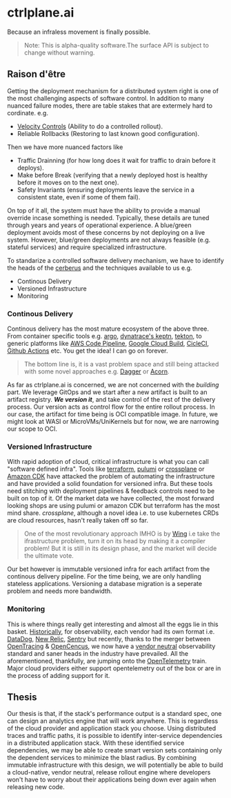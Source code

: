 # ctrlplane.ai

Because an infraless movement is finally possible.

> Note: This is alpha-quality software.The surface API is subject to change without warning.

## Raison d'être

Getting the deployment mechanism for a distributed system right is one of the most challenging aspects of software control. In addition to many nuanced failure modes, there are table stakes that are extermely hard to cordinate. e.g.

- [Velocity Controls](https://exp-platform.com/Documents/2019%20TongXiaSumitBhardwajPavelDmitrievAleksanderFabijan_Safe-Velocity-ICSE-SEI.pdf) (Ability to do a controlled rollout).
- Reliable Rollbacks (Restoring to last known good configuration).

Then we have more nuanced factors like

- Traffic Drainning (for how long does it wait for traffic to drain before it deploys).
- Make before Break (verifying that a newly deployed host is healthy before it moves on to the next one).
- Safety Invariants (ensuring deployments leave the service in a consistent state, even if some of them fail).

On top of it all, the system must have the ability to provide a manual override incase something is needed. Typically, these details are tuned through years and years of operational experience. A blue/green deployment avoids most of these concerns by not deploying on a live system. However, blue/green deployments are not always feasible (e.g. stateful services) and require specialized infrastructure.

To standarize a controlled software delivery mechanism, we have to identify the heads of the [cerberus](https://en.wikipedia.org/wiki/Cerberus) and the techniques available to us e.g.

- Continous Delivery
- Versioned Infrastructure
- Monitoring

### Continous Delivery

Continous delivery has the most mature ecosystem of the above three. From container specific tools e.g. [argo](https://argo-cd.readthedocs.io/en/stable/), [dynatrace's keptn](https://keptn.sh), [tekton](https://tekton.dev), to generic platforms like [AWS Code Pipeline](https://aws.amazon.com/codepipeline/), [Google Cloud Build](https://cloud.google.com/build), [CicleCI](https://circleci.com), [Github Actions](https://github.com/features/actions) etc. You get the idea! I can go on forever.

> The bottom line is, it is a vast problem space and still being attacked with some novel approaches e.g. [Dagger](https://dagger.io) or [Acorn](https://acorn.dev).

As far as ctrlplane.ai is concerned, we are not concerned with the _building_ part. We leverage GitOps and we start after a new artifact is built to an artifact registry. **_We version it_**, and take control of the rest of the delivery process. Our version acts as control flow for the entire rollout process. In our case, the artifact for time being is OCI compatible image. In future, we might look at WASI or MicroVMs/UniKernels but for now, we are narrowing our scope to OCI.

### Versioned Infrastructure

With rapid adoption of cloud, critical infrastructure is what you can call "software defined infra". Tools like [terraform](https://terraform.io), [pulumi](https://pulumi.com) or [crossplane](https://crossplane.io) or [Amazon CDK](https://aws.amazon.com/cdk) have attacked the problem of automating the infrastructure and have provided a solid foundation for versioned infra. But these tools need stitching with deployment pipelines & feedback controls need to be built on top of it. Of the market data we have collected, the most forward looking shops are using pulumi or amazon CDK but terraform has the most mind share. _crossplane_, although a novel idea i.e. to use kubernetes CRDs are cloud resources, hasn't really taken off so far.

> One of the most revolutionary approach IMHO is by [Wing](https://winglang.io) i.e take the ifrastructure problem, turn it on its head by making it a compiler problem! But it is still in its design phase, and the market will decide the ultimate vote.

Our bet however is immutable versioned infra for each artifact from the continous delivery pipeline. For the time being, we are only handling stateless applications. Versioning a database migration is a seperate problem and needs more bandwidth.

### Monitoring

This is where things really get interesting and almost all the eggs lie in this basket. [Historically](https://failingfast.io/opentelemetry-observability/), for observability, each vendor had its own format i.e. [DataDog](https://datadoghq.com), [New Relic](https://newrelic.com), [Sentry](https://sentry.io) but recently, thanks to the merger between [OpenTracing](https://opentracing.org) & [OpenCencus](https://opencensus.org), we now have a [vendor neutral](https://failingfast.io/opentelemetry/) observability standard and saner heads in the industry have prevailed. All the aforementioned, thankfully, are jumping onto the [OpenTelemetry](https://opentelemetry.org) train. Major cloud providers either support opentelemetry out of the box or are in the process of adding support for it.

## Thesis

Our thesis is that, if the stack's performance output is a standard spec, one can design an analytics engine that will work anywhere. This is regardless of the cloud provider and application stack you choose. Using distributed traces and traffic paths, it is possible to identify inter-service dependencies in a distributed application stack. With these identified service dependencies, we may be able to create smart version sets containing only the dependent services to minimize the blast radius. By combining immutable infrastructure with this design, we will potentially be able to build a cloud-native, vendor neutral, release rollout engine where developers won't have to worry about their applications being down ever again when releasing new code.

